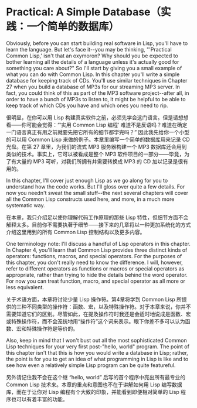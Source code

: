 # Practical: A Simple Database（实践：一个简单的数据库）

Obviously, before you can start building real software in Lisp, you'll
have to learn the language. But let's face it--you may be thinking,
"'Practical Common Lisp,' isn't that an oxymoron? Why should you be
expected to bother learning all the details of a language unless it's
actually good for something you care about?" So I'll start by giving
you a small example of what you can do with Common Lisp. In this
chapter you'll write a simple database for keeping track of
CDs. You'll use similar techniques in Chapter 27 when you build a
database of MP3s for our streaming MP3 server. In fact, you could
think of this as part of the MP3 software project--after all, in order
to have a bunch of MP3s to listen to, it might be helpful to be able
to keep track of which CDs you have and which ones you need to rip.

很明显，在你可以用 Lisp
构建真实软件之前，必须先学会这门语言。但是请想想看——你可能会觉得：“‘实用
Common Lisp
编程’ 难道不是反语吗？难道在确定一门语言真正有用之前就要先把它所有的细节都学完吗？”
因此我先给你一个小型的可以用 Common Lisp 来做的例子。本章里编写一个简单的数据库用来记录
CD 光盘。在第 27 章里，为我们的流式 MP3 服务器构建一个 MP3
数据库还会用到类似的技术。事实上，它可以被看成是整个 MP3
软件项目的一部分——毕竟，为了有大量的 MP3 可听，对我们所拥有并需要转换成
MP3 的 CD 加以记录是很有用的。

In this chapter, I'll cover just enough Lisp as we go along for you to
understand how the code works. But I'll gloss over quite a few
details. For now you needn't sweat the small stuff--the next several
chapters will cover all the Common Lisp constructs used here, and
more, in a much more systematic way.

在本章，我只介绍足以使你理解代码工作原理的那些
Lisp 特性，但细节方面不会解释太多。目前你不需要执著于细节——接下来的几章将以一种更加系统化的方式介绍这里用到的所有
Common Lisp 控制结构以及更多内容。

One terminology note: I'll discuss a handful of Lisp operators in this
chapter. In Chapter 4, you'll learn that Common Lisp provides three
distinct kinds of operators: functions, macros, and special
operators. For the purposes of this chapter, you don't really need to
know the difference. I will, however, refer to different operators as
functions or macros or special operators as appropriate, rather than
trying to hide the details behind the word operator. For now you can
treat function, macro, and special operator as all more or less
equivalent.

关于术语方面，本章将讨论少量 Lisp 操作符。第4章将学到 Common Lisp
所提供的三种不同类型的操作符：函数、宏，以及特殊操作符。对于本章来说，你并不需要知道它们的区别。尽管如此，在提及操作符时我还是会适时地说成是函数、宏或特殊操作符，而不会笼统地用“操作符”这个词来表示。眼下你差不多可以认为函数、宏和特殊操作符是等价的。

Also, keep in mind that I won't bust out all the most sophisticated
Common Lisp techniques for your very first post-"hello, world"
program. The point of this chapter isn't that this is how you would
write a database in Lisp; rather, the point is for you to get an idea
of what programming in Lisp is like and to see how even a relatively
simple Lisp program can be quite featureful.

另外请记住我不会在这个继 “hello, world” 后写的首个程序中亮出所有最专业的
Common Lisp 技术来。本章的重点和意图也不在于讲解如何用 Lisp
编写数据库，而在于让你对 Lisp 编程有个大致的印象，并能看到即便相对简单的
Lisp 程序也可以有着丰富的功能。
